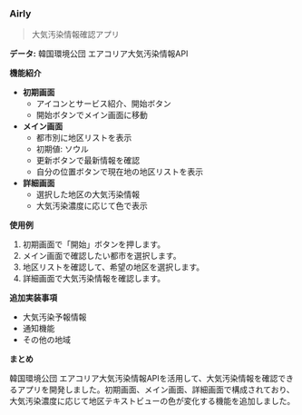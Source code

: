 ### Airly

> 大気汚染情報確認アプリ

**データ:** 韓国環境公団 エアコリア大気汚染情報API

**機能紹介**

* **初期画面**
    * アイコンとサービス紹介、開始ボタン
    * 開始ボタンでメイン画面に移動
* **メイン画面**
    * 都市別に地区リストを表示
    * 初期値: ソウル
    * 更新ボタンで最新情報を確認
    * 自分の位置ボタンで現在地の地区リストを表示
* **詳細画面**
    * 選択した地区の大気汚染情報
    * 大気汚染濃度に応じて色で表示

**使用例**

1. 初期画面で「開始」ボタンを押します。
2. メイン画面で確認したい都市を選択します。
3. 地区リストを確認して、希望の地区を選択します。
4. 詳細画面で大気汚染情報を確認します。

**追加実装事項**

* 大気汚染予報情報
* 通知機能
* その他の地域

**まとめ**

韓国環境公団 エアコリア大気汚染情報APIを活用して、大気汚染情報を確認できるアプリを開発しました。初期画面、メイン画面、詳細画面で構成されており、大気汚染濃度に応じて地区テキストビューの色が変化する機能を追加しました。
